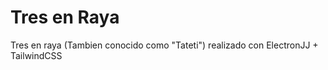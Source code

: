 # Tres en Raya
Tres en raya (Tambien conocido como "Tateti") realizado con ElectronJJ + TailwindCSS
